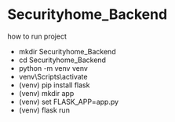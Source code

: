 # Securityhome_Backend

how to run project
- mkdir Securityhome_Backend
- cd Securityhome_Backend
- python -m venv venv
- venv\Scripts\activate
- (venv)  pip install flask
- (venv)  mkdir app
- (venv)  set FLASK_APP=app.py
- (venv)  flask run
